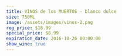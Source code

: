 ```yaml
---
title: VINOS de los MUERTOS - blanco dulce
size: 750ML
image: /assets/images/vinos-2.png
reg_price: $18.99
special_price: $8.99
expiration_date: 2016-10-26 00:00:00
show_wine: true
---
```



